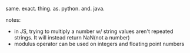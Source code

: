 same. exact. thing. as. python. and. java.

notes:

-   in JS, trying to multiply a number w/ string values aren't repeated strings. It will instead return NaN(not a number)
-   modulus operator can be used on integers and floating point numbers